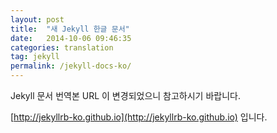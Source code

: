 ```yaml
---
layout: post
title:  "새 Jekyll 한글 문서"
date:   2014-10-06 09:46:35
categories: translation
tag: jekyll
permalink: /jekyll-docs-ko/
---
```


Jekyll 문서 번역본 URL 이 변경되었으니 참고하시기 바랍니다.

[http://jekyllrb-ko.github.io](http://jekyllrb-ko.github.io) 입니다.
